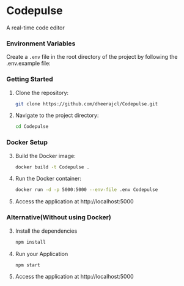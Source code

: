 # Codepulse
A real-time code editor


### Environment Variables

Create a `.env` file in the root directory of the project by following the .env.example file:



### Getting Started


1. Clone the repository:

   ```sh
   git clone https://github.com/dheerajcl/Codepulse.git

2. Navigate to the project directory:

    ```sh
    cd Codepulse


### Docker Setup


3. Build the Docker image:

    ```sh
    docker build -t Codepulse .

4. Run the Docker container:

    ```sh
    docker run -d -p 5000:5000 --env-file .env Codepulse

5. Access the application at http://localhost:5000



### Alternative(Without using Docker)

3. Install the dependencies

    ```sh
    npm install

4. Run your Application

    ```sh
    npm start

5. Access the application at http://localhost:5000


